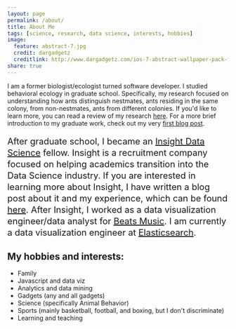 ```yaml
---
layout: page
permalink: /about/
title: About Me
tags: [science, research, data science, interests, hobbies]
image:
  feature: abstract-7.jpg
  credit: dargadgetz
  creditlink: http://www.dargadgetz.com/ios-7-abstract-wallpaper-pack-for-iphone-5-and-ipod-touch-retina/
share: true
---
```


I am a former biologist/ecologist turned software developer. I studied behavioral ecology in graduate school. Specifically, my
research focused on understanding how ants distinguish nestmates, ants residing in the same colony, from non-nestmates,
ants from different colonies. If you'd like to learn more, you can read a review of my research
<a href="http://www.stanford.edu/~dmgordon/articles/other/myrmecological-news-16/SturgisGordon2012.pdf">here<a/>. For
a more brief introduction to my graduate work, check out my very <a href="{{ site.url }}/nestmate-recognition">first blog post</a>.

<p style="font-size: 20px; line-height: 1.3">
After graduate school, I became an <a href="http://insightdatascience.com/">Insight Data Science</a> fellow.
Insight is a recruitment company focused on helping academics transition into the Data Science industry.
If you are interested in learning more about Insight, I have written a blog post about it and my experience,
which can be found <a href="">here</a>. After Insight, I worked as a data visualization
engineer/data analyst for <a href="https://beatsmusic.com/">Beats Music</a>. I am currently a data visualization engineer at
<a href="http://www.elasticsearch.com/">Elasticsearch</a>.
</p>

## My hobbies and interests:

* Family
* Javascript and data viz
* Analytics and data mining
* Gadgets (any and all gadgets)
* Science (specifically Animal Behavior)
* Sports (mainly basketball, football, and boxing, but I don't discriminate)
* Learning and teaching
